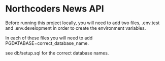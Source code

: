 # Northcoders News API

Before running this project locally, you will need to add two files, .env.test and .env.development in order to create the environment variables. 

In each of these files you will need to add PGDATABASE=correct_database_name. 

see db/setup.sql for the correct database names. 